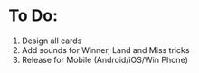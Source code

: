 # To Do:

  1. Design all cards
  2. Add sounds for Winner, Land and Miss tricks
  3. Release for Mobile (Android/iOS/Win Phone)